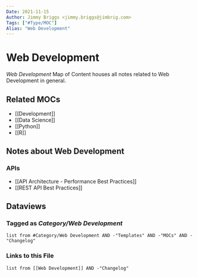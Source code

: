 ```yaml
---
Date: 2021-11-15
Author: Jimmy Briggs <jimmy.briggs@jimbrig.com>
Tags: ["#Type/MOC"]
Alias: "Web Development"
---
```


# Web Development

*Web Development* Map of Content houses all notes related to Web Development in general.

## Related MOCs

- [[Development]]
- [[Data Science]]
- [[Python]]
- [[R]]

## Notes about Web Development

### APIs


- [[API Architecture - Performance Best Practices]]
- [[REST API Best Practices]]



## Dataviews

### Tagged as *Category/Web Development*

```dataview
list from #Category/Web Development AND -"Templates" AND -"MOCs" AND -"Changelog"
```

### Links to this File

```dataview
list from [[Web Development]] AND -"Changelog"
```